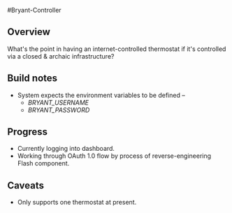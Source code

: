 #Bryant-Controller

## Overview
What's the point in having an internet-controlled thermostat if it's controlled via a closed & archaic infrastructure?

## Build notes
* System expects the environment variables to be defined –
  * _BRYANT_USERNAME_
  * _BRYANT_PASSWORD_

## Progress
 
* Currently logging into dashboard.
* Working through OAuth 1.0 flow by process of reverse-engineering Flash component.

## Caveats

* Only supports one thermostat at present.